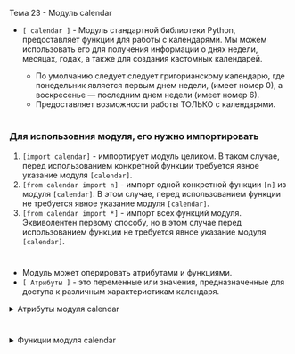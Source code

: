 Тема 23 - Модуль calendar

- `[ calendar ]` - Модуль стандартной библиотеки Python, предоставляет функции для работы с календарями. Мы можем использовать его для получения информации о днях недели, месяцах, годах, а также для создания кастомных календарей.
  
     - По умолчанию следует следует григорианскому календарю, где понедельник является первым днем недели, (имеет номер 0), а воскресенье — последним днем недели (имеет номер 6).
     - Предоставляет возможности работы ТОЛЬКО с календарями.
#
### Для использовния модуля, его нужно импортировать
 1) `[import calendar]` - импортирует модуль целиком. В таком случае, перед использованием конкретной функции требуется явное указание модуля `[calendar]`.
 2) `[from calendar import n]` - импорт одной конкретной функции `[n]` из модуля `[calendar]`. В этом случае, перед использованием функции не требуется явное указание модуля `[calendar]`.
 3) `[from calendar import *]` - импорт всех функций модуля. Эквиволентен первому способу, но в этом случае перед использованием функции не требуется явное указание модуля `[calendar]`.
#
- Модуль может оперировать атрибутами и функциями.
- `[ Атрибуты ]` - это переменные или значения, предназначенные для доступа к различным характеристикам календаря.

<details>
  <summary>Атрибуты модуля calendar</summary>

#
- Aтрибуты `[month_name]`  и `[ month_abbr ]` соответствует обычному соглашению, что январь – это месяц номер 1, поэтому список имеет длину в 13 элементов, первый из которых – пустая строка.

#
- `[ day_name ]` - представляет собой список строк, содержащих названия дней недели.
```
import calendar

# Получим названия дней недели
days_of_week = calendar.day_name

print(list(days_of_week))   # ['Monday', 'Tuesday', 'Wednesday', 'Thursday', 'Friday', 'Saturday', 'Sunday']
```
#
- `[ day_abbr ]` - представляет собой список строк, содержащих сокращенные названия дней недели (три буквы).
```
import calendar

# Получим сокращенные названия дней недели
abbreviated_days = calendar.day_abbr

print(list(abbreviated_days))   # ['Mon', 'Tue', 'Wed', 'Thu', 'Fri', 'Sat', 'Sun']
```
# 
- `[ month_name ]` - представляет собой список строк, содержащих названия месяцев.
```
import calendar

# Получим названия месяцев
months = calendar.month_name

print(list(months))   # ['', 'January', 'February', 'March', 'April', 'May', 'June', 'July', 'August', 'September', 'October', 'November', 'December']
```
#
- `[ month_abbr ]` - представляет собой список строк, содержащих сокращенные названия месяцев (три буквы).
```
import calendar

# Получим сокращенные названия месяцев
abbreviated_months = calendar.month_abbr

print(list(abbreviated_months))   # ['', 'Jan', 'Feb', 'Mar', 'Apr', 'May', 'Jun', 'Jul', 'Aug', 'Sep', 'Oct', 'Nov', 'Dec']
```
#
- Для получения номеров дней недели можно использовать атрибуты: MONDAY, TUESDAY, ..., SUNDAY.
```
import calendar

print(calendar.MONDAY)      # 0
print(calendar.TUESDAY)     # 1
print(calendar.WEDNESDAY)   # 2
print(calendar.THURSDAY)    # 3
print(calendar.FRIDAY)      # 4
print(calendar.SATURDAY)    # 5
print(calendar.SUNDAY)      # 6
```
#
- Объекты, доступные по атрибутам day_name, day_abbr, month_name и month_abbr, поддерживают индексацию.
```
import calendar

print(calendar.day_name[1])     # Tuesday
print(calendar.day_abbr[1])     # Tue
print(calendar.month_name[1])   # January
print(calendar.month_abbr[1])   # Jan
```
#
#
</details>

#

<details>
  <summary>Функции модуля calendar</summary>

#
- `[ firstweekday() ]` - возвращает целое число, означающее первый день недели в календаре. По умолчанию это понедельник.
```
import calendar

# Получим текущий первый день недели
first_day = calendar.firstweekday()

print(first_day)   # 0
```
#
- `[ setfirstweekday(weekday) ]` -  устанавливает первый день недели в календаре в соответствии с указанным аргументом weekday.
```
import calendar

print(calendar.firstweekday())             # 0
calendar.setfirstweekday(calendar.SUNDAY)
print(calendar.firstweekday())             # 6
```
#
- `[ isleap(year) ]` - проверяет, является ли указанный год високосным. Возвращает True/False.
```
import calendar

print(calendar.isleap(2020))   # True
print(calendar.isleap(2021))   # False
```
#
- `[ leapdays(y1, y2) ]` - возвращает количество високосных годов между годами y1 и y2 (включительно).
```
import calendar

# Определим количество високосных годов между 2000 и 2020
start_year = 2000
end_year = 2020

leap_years = calendar.leapdays(start_year, end_year)

print(leap_years)   # 5
```
#
- `[ weekday(year, month, day) ]` - возвращает день недели в виде целого числа (где 0 – понедельник, 6 – воскресенье) для заданной даты.

     - `[year]` – год начиная с 1970
     - `[month]` – месяц в диапазоне 1−12
     - `[day]` – число в диапазоне 1−31
```
import calendar

print(calendar.weekday(2021, 9, 1))   # 2 (Среда)
print(calendar.weekday(2021, 9, 2))   # 3 (Четрверг)
```
#
- `[ monthrange(year, month) ]` - возвращает день недели, с которого начинается месяц, и количество дней в месяце.
```
import calendar

print(calendar.monthrange(2024, 1))   # (0, 31)
```
#
- `[ monthcalendar(year, month) ]` - возвращает матрицу, представляющую календарь на месяц. Каждая строка матрицы представляет неделю. Дни, не принадлежащие месяцу, будут представлены нулями.
```
import calendar

print(*calendar.monthcalendar(2021, 9), sep='\n')  # [0, 0, 1, 2, 3, 4, 5]
                                                     [6, 7, 8, 9, 10, 11, 12]
                                                     [13, 14, 15, 16, 17, 18, 19]
                                                     [20, 21, 22, 23, 24, 25, 26]
                                                     [27, 28, 29, 30, 0, 0, 0]
```
#
- `[ month(year, month, w=0, l=0) ]` -  возвращает календарь на месяц в многострочной строке. Возвращает объект типа `[str]`.

     - `[year]` - год
     - `[month]` - месяц
     - `[w]` - ширина столбца даты
     - `[l]` - количество строк, отводимые на неделю
```
import calendar

print(calendar.month(2024, 1))   #     January 2024
                                   Mo Tu We Th Fr Sa Su
                                    1  2  3  4  5  6  7
                                    8  9 10 11 12 13 14
                                   15 16 17 18 19 20 21
                                   22 23 24 25 26 27 28
                                   29 30 31
```
#
- `[ calendar(year, w=2, l=1, c=6, m=3) ]` - возвращает календарь на весь год в виде многострочной строки. Возвращает объект типа `[str]`.

     - `[year]` - год
     - `[w]` - ширина столбца даты
     - `[l]` - количество строк, отводимые на неделю
     - `[c]` - количество пробелов между столбцом месяца
     - `[m]` - количество столбцов
```
import calendar

print(calendar.calendar(2024))

#
                                  2024

      January                   February                   March
Mo Tu We Th Fr Sa Su      Mo Tu We Th Fr Sa Su      Mo Tu We Th Fr Sa Su
 1  2  3  4  5  6  7                1  2  3  4                   1  2  3
 8  9 10 11 12 13 14       5  6  7  8  9 10 11       4  5  6  7  8  9 10
15 16 17 18 19 20 21      12 13 14 15 16 17 18      11 12 13 14 15 16 17
22 23 24 25 26 27 28      19 20 21 22 23 24 25      18 19 20 21 22 23 24
29 30 31                  26 27 28 29               25 26 27 28 29 30 31

       April                      May                       June
Mo Tu We Th Fr Sa Su      Mo Tu We Th Fr Sa Su      Mo Tu We Th Fr Sa Su
 1  2  3  4  5  6  7             1  2  3  4  5                      1  2
 8  9 10 11 12 13 14       6  7  8  9 10 11 12       3  4  5  6  7  8  9
15 16 17 18 19 20 21      13 14 15 16 17 18 19      10 11 12 13 14 15 16
22 23 24 25 26 27 28      20 21 22 23 24 25 26      17 18 19 20 21 22 23
29 30                     27 28 29 30 31            24 25 26 27 28 29 30

        July                     August                  September
Mo Tu We Th Fr Sa Su      Mo Tu We Th Fr Sa Su      Mo Tu We Th Fr Sa Su
 1  2  3  4  5  6  7                1  2  3  4                         1
 8  9 10 11 12 13 14       5  6  7  8  9 10 11       2  3  4  5  6  7  8
15 16 17 18 19 20 21      12 13 14 15 16 17 18       9 10 11 12 13 14 15
22 23 24 25 26 27 28      19 20 21 22 23 24 25      16 17 18 19 20 21 22
29 30 31                  26 27 28 29 30 31         23 24 25 26 27 28 29
                                                    30

      October                   November                  December
Mo Tu We Th Fr Sa Su      Mo Tu We Th Fr Sa Su      Mo Tu We Th Fr Sa Su
    1  2  3  4  5  6                   1  2  3                         1
 7  8  9 10 11 12 13       4  5  6  7  8  9 10       2  3  4  5  6  7  8
14 15 16 17 18 19 20      11 12 13 14 15 16 17       9 10 11 12 13 14 15
21 22 23 24 25 26 27      18 19 20 21 22 23 24      16 17 18 19 20 21 22
28 29 30 31               25 26 27 28 29 30         23 24 25 26 27 28 29
                                                    30 31

```
#
- `[ prmonth(theyear, themonth, w=0, l=0) ]` - Эквивалентен функции month(theyear, themonth, w=0, l=0). Используется Преимущественно для отображения календаря в консоли или в текстовом интерфейсе. Не возвращает никакого значения. Выводит календарь на экран.
#
- `[ prcal(year, w=0, l=0, c=6, m=3) ]` - Эквивалентен функции calendar(theyear, themonth, w=0, l=0). Используется Преимущественно для отображения календаря в консоли или в текстовом интерфейсе. Не возвращает никакого значения. Выводит календарь на экран.
</details>













